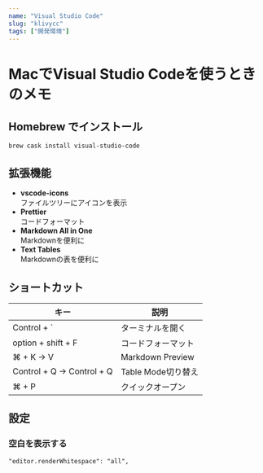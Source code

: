 ```yaml
---
name: "Visual Studio Code"
slug: "klivycc"
tags: ["開発環境"]
---
```


# MacでVisual Studio Codeを使うときのメモ

## Homebrew でインストール

```
brew cask install visual-studio-code
```

## 拡張機能

- **vscode-icons**  
  ファイルツリーにアイコンを表示
- **Prettier**  
  コードフォーマット
- **Markdown All in One**  
  Markdownを便利に
- **Text Tables**  
  Markdownの表を便利に

## ショートカット

| キー                        | 説明               |
| ------------------------- | ---------------- |
| Control + `               | ターミナルを開く         |
| option + shift + F        | コードフォーマット        |
| ⌘ + K → V                 | Markdown Preview |
| Control + Q → Control + Q | Table Mode切り替え   |
| ⌘ + P                     | クイックオープン         |

## 設定

### 空白を表示する

```
"editor.renderWhitespace": "all",
```

